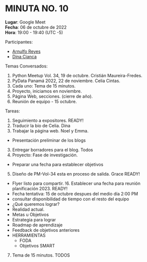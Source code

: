 # MINUTA NO. 10

**Lugar**: Google Meet  
**Fecha**: 06 de octubre de 2022  
**Hora**: 19:00 - 19:40 (UTC -5)

Participantes:

-   [Arnulfo Reyes](https://www.linkedin.com/in/arnulfo-rh)
-   [Dina Cianca](https://www.linkedin.com/in/dina-cianca-9a3113210)
    <!--[Graciela Sánchez](<>) -->
    <!--[Noel Sánchez](https://www.linkedin.com/in/noel-s%C3%A1nchez-2945071ab)-->
    <!--[Emmanuel Paternina](https://www.linkedin.com/in/emmanuel-paternina-446a2734)-->

Temas Conversados:

1.  Python Meetup Vol. 34, 19 de octubre. Cristián Maureira-Fredes.
2.  PyData Panamá 2022, 22 de noviembre. Celia Cintas.
3.  Cada uno: Tema de 15 minutos.
4.  Proyecto, iniciamos en noviembre.
5.  Página Web, secciones. (cierre de año).
6.  Reunión de equipo - 15 octubre.

Tareas:

1.  Seguimiento a expositores. READY!
2.  Traducir la bio de Celia. Dina
2.  Trabajar la página web. Noel y Emma.
  - Presentación preliminar de los blogs
3.  Entregar borradores para el blog. Todos
4.  Proyecto: Fase de investigación.
  - Preparar una fecha para establecer objetivos
5.  Diseño de PM-Vol-34 esta en proceso de salida. Grace READY!
  - Flyer listo para compartir.
!6.  Establecer una fecha para reunión planificación 2023. READY!
  - Fecha tentativa: 15 de octubre despues del medio día 2:00 PM
  - consultar disponibilidad de tiempo con el resto del equipo
  - ¿Qué queremos lograr?
  - Realidad actual.
  - Metas u Objetivos
  - Estrategia para lograr
  - Roadmap de aprendizaje
  - Feedback de objetivos anteriores
  - HERRAMIENTAS
      - FODA
      - Objetivos SMART
7.  Tema de 15 minutos. TODOS
